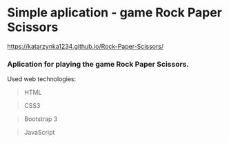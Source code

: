 # Simple aplication - game Rock Paper Scissors

https://katarzynka1234.github.io/Rock-Paper-Scissors/

### Aplication for playing the game Rock Paper Scissors.

Used web technologies: 
> HTML

> CSS3

> Bootstrap 3

> JavaScript

